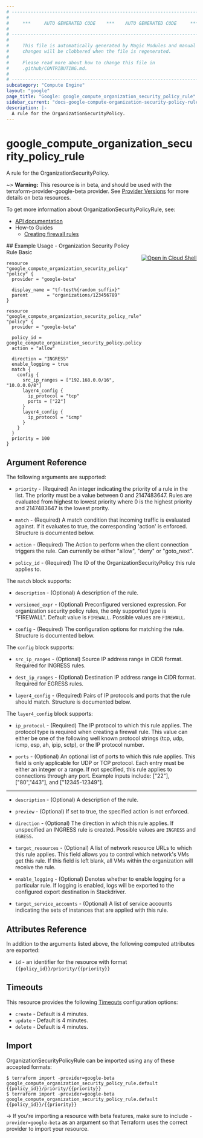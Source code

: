 ```yaml
---
# ----------------------------------------------------------------------------
#
#     ***     AUTO GENERATED CODE    ***    AUTO GENERATED CODE     ***
#
# ----------------------------------------------------------------------------
#
#     This file is automatically generated by Magic Modules and manual
#     changes will be clobbered when the file is regenerated.
#
#     Please read more about how to change this file in
#     .github/CONTRIBUTING.md.
#
# ----------------------------------------------------------------------------
subcategory: "Compute Engine"
layout: "google"
page_title: "Google: google_compute_organization_security_policy_rule"
sidebar_current: "docs-google-compute-organization-security-policy-rule"
description: |-
  A rule for the OrganizationSecurityPolicy.
---
```


# google\_compute\_organization\_security\_policy\_rule

A rule for the OrganizationSecurityPolicy.

~> **Warning:** This resource is in beta, and should be used with the terraform-provider-google-beta provider.
See [Provider Versions](https://terraform.io/docs/providers/google/guides/provider_versions.html) for more details on beta resources.

To get more information about OrganizationSecurityPolicyRule, see:

* [API documentation](https://cloud.google.com/compute/docs/reference/rest/beta/organizationSecurityPolicies/addRule)
* How-to Guides
    * [Creating firewall rules](https://cloud.google.com/vpc/docs/using-firewall-policies#create-rules)

<div class = "oics-button" style="float: right; margin: 0 0 -15px">
  <a href="https://console.cloud.google.com/cloudshell/open?cloudshell_git_repo=https%3A%2F%2Fgithub.com%2Fterraform-google-modules%2Fdocs-examples.git&cloudshell_working_dir=organization_security_policy_rule_basic&cloudshell_image=gcr.io%2Fgraphite-cloud-shell-images%2Fterraform%3Alatest&open_in_editor=main.tf&cloudshell_print=.%2Fmotd&cloudshell_tutorial=.%2Ftutorial.md" target="_blank">
    <img alt="Open in Cloud Shell" src="//gstatic.com/cloudssh/images/open-btn.svg" style="max-height: 44px; margin: 32px auto; max-width: 100%;">
  </a>
</div>
## Example Usage - Organization Security Policy Rule Basic


```hcl
resource "google_compute_organization_security_policy" "policy" {
  provider = "google-beta"

  display_name = "tf-test%{random_suffix}"
  parent       = "organizations/123456789"
}

resource "google_compute_organization_security_policy_rule" "policy" {
  provider = "google-beta"

  policy_id = google_compute_organization_security_policy.policy.id
  action = "allow"

  direction = "INGRESS"
  enable_logging = true
  match {
    config {
      src_ip_ranges = ["192.168.0.0/16", "10.0.0.0/8"]
      layer4_config {
        ip_protocol = "tcp"
        ports = ["22"]
      }
      layer4_config {
        ip_protocol = "icmp"
      }
    }
  }
  priority = 100
}
```

## Argument Reference

The following arguments are supported:


* `priority` -
  (Required)
  An integer indicating the priority of a rule in the list. The priority must be a value
  between 0 and 2147483647. Rules are evaluated from highest to lowest priority where 0 is the
  highest priority and 2147483647 is the lowest prority.

* `match` -
  (Required)
  A match condition that incoming traffic is evaluated against. If it evaluates to true, the corresponding 'action' is enforced.
  Structure is documented below.

* `action` -
  (Required)
  The Action to perform when the client connection triggers the rule. Can currently be either
  "allow", "deny" or "goto_next".

* `policy_id` -
  (Required)
  The ID of the OrganizationSecurityPolicy this rule applies to.


The `match` block supports:

* `description` -
  (Optional)
  A description of the rule.

* `versioned_expr` -
  (Optional)
  Preconfigured versioned expression. For organization security policy rules,
  the only supported type is "FIREWALL".
  Default value is `FIREWALL`.
  Possible values are `FIREWALL`.

* `config` -
  (Required)
  The configuration options for matching the rule.
  Structure is documented below.


The `config` block supports:

* `src_ip_ranges` -
  (Optional)
  Source IP address range in CIDR format. Required for
  INGRESS rules.

* `dest_ip_ranges` -
  (Optional)
  Destination IP address range in CIDR format. Required for
  EGRESS rules.

* `layer4_config` -
  (Required)
  Pairs of IP protocols and ports that the rule should match.
  Structure is documented below.


The `layer4_config` block supports:

* `ip_protocol` -
  (Required)
  The IP protocol to which this rule applies. The protocol
  type is required when creating a firewall rule.
  This value can either be one of the following well
  known protocol strings (tcp, udp, icmp, esp, ah, ipip, sctp),
  or the IP protocol number.

* `ports` -
  (Optional)
  An optional list of ports to which this rule applies. This field
  is only applicable for UDP or TCP protocol. Each entry must be
  either an integer or a range. If not specified, this rule
  applies to connections through any port.
  Example inputs include: ["22"], ["80","443"], and
  ["12345-12349"].

- - -


* `description` -
  (Optional)
  A description of the rule.

* `preview` -
  (Optional)
  If set to true, the specified action is not enforced.

* `direction` -
  (Optional)
  The direction in which this rule applies. If unspecified an INGRESS rule is created.
  Possible values are `INGRESS` and `EGRESS`.

* `target_resources` -
  (Optional)
  A list of network resource URLs to which this rule applies.
  This field allows you to control which network's VMs get
  this rule. If this field is left blank, all VMs
  within the organization will receive the rule.

* `enable_logging` -
  (Optional)
  Denotes whether to enable logging for a particular rule.
  If logging is enabled, logs will be exported to the
  configured export destination in Stackdriver.

* `target_service_accounts` -
  (Optional)
  A list of service accounts indicating the sets of
  instances that are applied with this rule.


## Attributes Reference

In addition to the arguments listed above, the following computed attributes are exported:

* `id` - an identifier for the resource with format `{{policy_id}}/priority/{{priority}}`


## Timeouts

This resource provides the following
[Timeouts](/docs/configuration/resources.html#timeouts) configuration options:

- `create` - Default is 4 minutes.
- `update` - Default is 4 minutes.
- `delete` - Default is 4 minutes.

## Import

OrganizationSecurityPolicyRule can be imported using any of these accepted formats:

```
$ terraform import -provider=google-beta google_compute_organization_security_policy_rule.default {{policy_id}}/priority/{{priority}}
$ terraform import -provider=google-beta google_compute_organization_security_policy_rule.default {{policy_id}}/{{priority}}
```

-> If you're importing a resource with beta features, make sure to include `-provider=google-beta`
as an argument so that Terraform uses the correct provider to import your resource.
